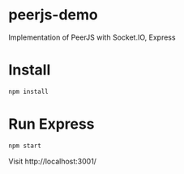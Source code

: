 # peerjs-demo
Implementation of PeerJS with Socket.IO, Express

# Install
```bash
npm install
```

# Run Express
```bash
npm start
```

Visit http://localhost:3001/